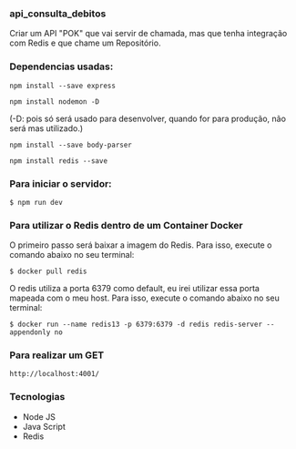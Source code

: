 ### api_consulta_debitos
Criar um API "POK" que vai servir de chamada, mas que tenha integração com Redis e que chame um Repositório.

### Dependencias usadas:
```
npm install --save express 
```
```
npm install nodemon -D
```
(-D: pois só será usado para desenvolver, quando for para produção, não será mas utilizado.)

```
npm install --save body-parser
```
```
npm install redis --save
```
### Para iniciar o servidor:
```
$ npm run dev
```
### Para utilizar o Redis dentro de um Container Docker
O primeiro passo será baixar a imagem do Redis. Para isso, execute o comando abaixo no seu terminal:
```
$ docker pull redis
```
O redis utiliza a porta 6379 como default, eu irei utilizar essa porta mapeada com o meu host. 
Para isso, execute o comando abaixo no seu terminal:
```
$ docker run --name redis13 -p 6379:6379 -d redis redis-server --appendonly no
```

### Para realizar um GET
```
http://localhost:4001/
```
### Tecnologias
* Node JS
* Java Script
* Redis
